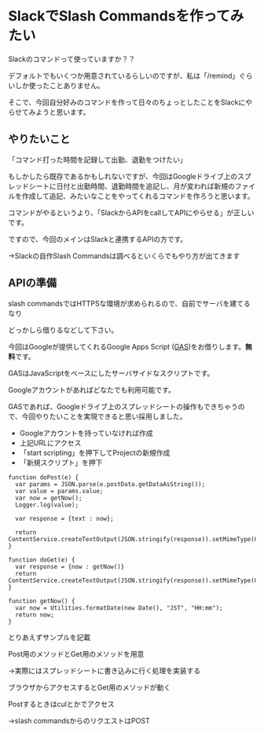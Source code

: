 # SlackでSlash Commandsを作ってみたい

Slackのコマンドって使っていますか？？

デフォルトでもいくつか用意されているらしいのですが、私は「/remind」ぐらいしか使ったことありません。



そこで、今回自分好みのコマンドを作って日々のちょっとしたことをSlackにやらせてみようと思います。



## やりたいこと

「コマンド打った時間を記録して出勤、退勤をつけたい」



もしかしたら既存であるかもしれないですが、今回はGoogleドライブ上のスプレッドシートに日付と出勤時間、退勤時間を追記し、月が変われば新規のファイルを作成して追記、みたいなことをやってくれるコマンドを作ろうと思います。



コマンドがやるというより、「SlackからAPIをcallしてAPIにやらせる」が正しいです。

ですので、今回のメインはSlackと連携するAPIの方です。

→Slackの自作Slash Commandsは調べるといくらでもやり方が出てきます



## APIの準備

slash commandsではHTTPSな環境が求められるので、自前でサーバを建てるなり

どっかしら借りるなどして下さい。



今回はGoogleが提供してくれるGoogle Apps Script ([GAS](https://www.google.com/script/start/))をお借りします。**無料**です。



GASはJavaScriptをベースにしたサーバサイドなスクリプトです。

Googleアカウントがあればどなたでも利用可能です。



GASであれば、Googleドライブ上のスプレッドシートの操作もできちゃうので、今回やりたいことを実現できると思い採用しました。



- Googleアカウントを持っていなければ作成
- 上記URLにアクセス
- 「start scripting」を押下してProjectの新規作成
- 「新規スクリプト」を押下



```gas
function doPost(e) {
  var params = JSON.parse(e.postData.getDataAsString());
  var value = params.value;
  var now = getNow();  
  Logger.log(value);
  
  var response = {text : now};
  
  return ContentService.createTextOutput(JSON.stringify(response)).setMimeType(ContentService.MimeType.JSON);
}

function doGet(e) {
  var response = {now : getNow()}
  return ContentService.createTextOutput(JSON.stringify(response)).setMimeType(ContentService.MimeType.JSON);
}

function getNow() {
  var now = Utilities.formatDate(new Date(), "JST", "HH:mm");
  return now;
}
```

とりあえずサンプルを記載

Post用のメソッドとGet用のメソッドを用意

→実際にはスプレッドシートに書き込みに行く処理を実装する



ブラウザからアクセスするとGet用のメソッドが動く

Postするときはculとかでアクセス

→slash commandsからのリクエストはPOST

